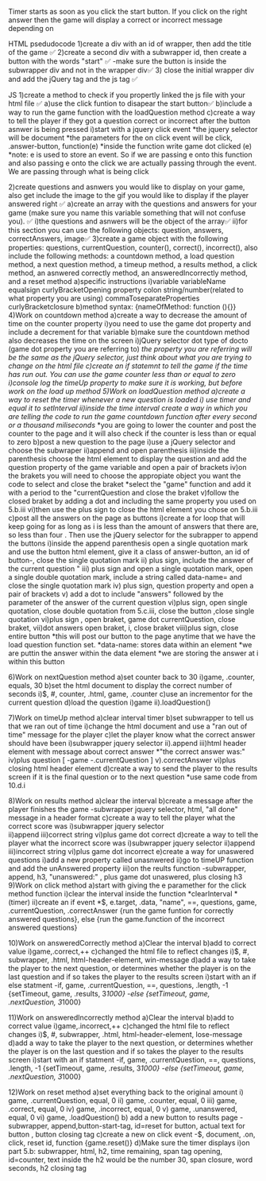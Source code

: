 Timer starts as soon as you click the start button. If you click on the right answer then the game will display a correct or incorrect message depending on 

HTML psedudocode
1)create a div with an id of wrapper, then add the title of the game ✅ 
2)create a second div with a subwrapper id, then create a button with the words "start" ✅ 
    -make sure the button is inside the subwrapper div and not in the wrapper div✅ 
3) close the initial wrapper div and add the jQuery tag and the  js tag ✅ 

JS 
1)create a method to check if you propertly linked the js file with your html file ✅
    a)use the click funtion to disapear the start button✅
    b)include a way to run the game function with the loadQuestion method
    c)create a way to tell the player if they got a question correct or incorrect after the button asnwer is being pressed <!--work here after completing 5.c.viii-->
        i)start with a jquery click event
            *the jquery selector will be document
            *the parameters for the on click event will be click, .answer-button, function(e)
            *inside the function write game dot clicked (e)
                *note: e is used to store an event. So if we are passing e onto this function and also passing e onto the click we are actually passing through the event. We are passing through what is being click <!--move to 9)click method-->

2)create questions and asnwers you would like to display on your game, also get include the image to the gif you would like to display if the player answered right ✅
    a)create an array with the questions and answers for your game (make sure you name this variable something that will not confuse you).  ✅
        i)the questions and asnwers will be the object of the array✅
        ii)for this section you can use the following objects: question, answers, correctAnswers, image✅
3)create a game object with the following properties: questions, currentQuestion, counter(<!--here you are setting up how much time you want the player to have in order to answer a question-->), correct(<!--keeps track of correct answers-->), incorrect(<!--keeps track of incorrect answers the player makes-->), also include the following methods: a countdown method, a load question method, a next question method, a timeup method, a results method, a click method, an asnwered correctly method, an answeredIncorrectly method, and a reset method
    a)specific instructions 
        i)variable  variableName   equalsign    curlyBracketOpening     property        colon       string/number(related to what property you are using)       commaToseparateProperties   curlyBracketclosure
    b)method syntax: {nameOfMethod: function (){}}
4)Work on countdown method
    a)create a way to decrease the amount of time on the counter property
        i)you need to use the game dot property and include a decrement for that variable
    b)make sure the countdown method also decreases the time on the screen
        i)jQuery selector   dot     type of docto   (game dot property you are referring to)
            *the property you are referring will be the same as the jQuery selector, just think about what you are trying to change on the html file
    c)create an if statemnt to tell the game if the time has run out. You can use the game counter less than or equal to zero 
        i)console log the timeUp property to make sure it is working, but before work on the load up method
5)Work on loadQuestion  method
    a)create a way to reset the timer whenever a new question is loaded
        i) use timer and equal it to setInterval
        ii)inside the time interval create a way in which you are telling the code to run the game countdown function after every second or a thousand miliseconds*
            *you are going to lower the counter and post the counter to the page and it will also check if the counter is less than or equal to zero 
    b)post a new question to the page
        i)use a jQuery selector and choose the subwraper
        ii)append and open parenthesis
        iii)inside the parenthesis choose the html element to display the question and add the question property of the game variable and open a pair of brackets
        iv)on the brakets you will need to choose the appropiate object you want the code to select and close the braket
            *select the "game" function and add it with a period to the "currentQuestion and close the braket
        v)follow the closed braket by adding a dot and including the same property you used on 5.b.iii
        vi)then use the plus sign to close the html element you chose on 5.b.iii
    c)post all the answers on the page as buttons
        i)create a for loop that will keep going for as long as i is less than the amount of answers that there are, so less than four <!--i=0,i<question[game.Currentquestion].answers.length, i++-->. Then use the jQuery selector for the subrapper to append  the buttons
        i)inside the append parenthesis open a single quotation mark and use the button html element, give it a class of answer-button, an id of button-, close the single quotation mark
        ii) plus sign, include the answer of the current question <!--i-->"
        iii) plus sign and open a single quotation mark, open a single double quotation mark, include a string called data-name= <!--make sure you open a string by putting a single double quotation mark--> and close the single quotation mark
        iv) plus sign, question property <!--the question property starts with a single quotation bracket--> and open a pair of brackets <!--[Inside the brackets you will add the game dot currentQuestions]-->
        v) add a dot to include "answers" followed by the parameter of the answer of the current question
        vi)plus sign, open single quotation, close double quotation from 5.c.iii, close the button <!--'>'-->,close single quotation
        vi)plus sign <!--question-->, open braket, game dot currentQuestion, close braket, 
        vii)dot answers open braket, i, close braket
        viii)plus sign, close entire button <!--'</button>'--> *this will post our button to the page anytime that we have the load question function set.
            *data-name: stores data within an element
                *we are puttin the answer within the data element
            *we are storing the answer at i within this button
        <!--move to 1.c-->
             
6)Work on  nextQuestion method
    a)set counter back to 30 <!--this way the counter will go back to 30 after each question, otherwise the seconds from previous question would remain -->
        i)game, .counter, equals, 30
    b)set the html document to display the correct number of seconds
        i)$, #, counter, .html, game, .counter
    c)use an incrementor for the current question
    d)load the question 
        i)game
        ii).loadQuestion()
    <!--move to 7-->

7)Work on timeUp method
    a)clear interval timer
    b)set subwrapper to tell us that we ran out of time
        i)change the html document and use a "ran out of time" message for the player <!--see 10.c.i for reference-->
    c)let the player know what the correct answer should have been
        i)subwrapper jquery selector
        ii).append
        iii)html header element with message about correct answer 
            *"the correct answer was:"
        iv)plus question [
            -game
            -.currentQuestion
        ]
        v).correctAnswer
        vi)plus closing html header element
    d)create a way to send the player to the results screen if it is the final question or to the next question
        *use same code from 10.d.i 
    <!--move to 8-->


8)Work on results method
    a)clear the interval
    b)create a message after the player finishes the game
        -subwrapper jquery selector, html, "all done" message in a header format
    c)create a way to tell the player what the correct score was 
        i)subwrapper jquery selector  
        ii)append
        iii)correct string
        vi)plus game dot correct
    d)create a way to tell the player what the incorrect score was 
        i)subwrapper jquery selector
        ii)append
        iii)incorrect string
        vi)plus game dot incorrect
    e)create a way for unaswered questions
        i)add a new property called unasnwered <!--place it on step 3-->
        ii)go to timeUP function and add the unAnswered property <!--game.unanswered++-->
        iii)on the reults function 
            -subwrapper, append, h3, "unanswered:" , plus game dot unaswered, plus closing h3
        <!--move to step12-->
9)Work on click method
    a)start with giving the e paramether for the click method function
        i)clear the interval inside the function <!--we are clearing the interval because we don't want the timer to be running after we already clicked the button. We want it to stop at that point-->
            *clearInterval
            *(timer)
        ii)create an if event <!--think on what is it that you clicked-->
            *$, e.target, .data, "name", ==, questions, game, .currentQuestion, .correctAnswer {run the game funtion for correctly answered questions}, else {run the game.function of the incorrect answered questions}
            <!--At this point go to 10 and 11 console log them with either win or lose message to make sure it is working-->

10)Work on answeredCorrectly method
    a)Clear the interval
    b)add to correct value
        i)game,.correct,++
    c)changed the html file to reflect changes
        i)$, #, subwrapper, .html, html-header-element, win-message
    d)add a way to take the player to the next question, or determines whether the player is on the last question and if so takes the player to the results screen 
        i)start with an if else statment 
            -if, game, .currentQuestion, ==, questions, .length, -1 {setTimeout, game, .results, 3*1000}
            -else {setTimeout, game, .nextQuestion, 3*1000}
            <!--move to 11-->

11)Work on answeredIncorrectly method
    a)Clear the interval
    b)add to correct value
        i)game,.incorrect,++
    c)changed the html file to reflect changes
        i)$, #, subwrapper, .html, html-header-element, lose-message
    <!--let the player know what the correct answer should have been, use 7.c as reference-->
    d)add a way to take the player to the next question, or determines whether the player is on the last question and if so takes the player to the results screen 
        i)start with an if statment 
            -if, game, .currentQuestion, ==, questions, .length, -1 {setTimeout, game, .results, 3*1000}
            -else {setTimeout, game, .nextQuestion, 3*1000}
    <!--move to 6-->

12)Work on reset method
    a)set everything back to the original amount 
        i) game, .currentQuestion, equal, 0
        ii) game, .counter, equal, 0
        iii) game, .correct, equal, 0 
        iv) game, .incorrect, equal, 0
        v) game, .unanswered, equal, 0
        vi) game, .loadQuestion()
    b) add a new button to results page 
        -subwrapper, append,button-start-tag, id=reset for button, actual text for button <!--Reset-->, button closing tag
    c)create a new on click event <!--this will go on top of the questions variable-->
        -$, document, .on, click, reset id, function {game.reset()}
    d)Make sure the timer displays 
        i)on part 5.b: subwrapper, html, h2, time remaining, span tag opening, id=counter, text inside the h2 would be the number 30, span closure, word seconds, h2 closing tag


 

 

